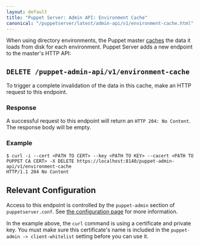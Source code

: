 ```yaml
---
layout: default
title: "Puppet Server: Admin API: Environment Cache"
canonical: "/puppetserver/latest/admin-api/v1/environment-cache.html"
---
```


When using directory environments, the Puppet master
[caches](https://docs.puppetlabs.com/puppet/latest/reference/environments_configuring.html)
the data it loads from disk for each environment.  Puppet Server adds a new
endpoint to the master's HTTP API:


## `DELETE /puppet-admin-api/v1/environment-cache`

To trigger a complete invalidation of the data in this cache, make an HTTP
request to this endpoint.


### Response

A successful request to this endpoint will return an `HTTP 204: No Content`.
The response body will be empty.


### Example

~~~
$ curl -i --cert <PATH TO CERT> --key <PATH TO KEY> --cacert <PATH TO PUPPET CA CERT> -X DELETE https://localhost:8140/puppet-admin-api/v1/environment-cache
HTTP/1.1 204 No Content
~~~

## Relevant Configuration

Access to this endpoint is controlled by the `puppet-admin` section of `puppetserver.conf`. See
[the configuration page](../../configuration.markdown)
for more information.

In the example above, the `curl` command is using a certificate and private key. You must make sure this certificate's name is included in the `puppet-admin -> client-whitelist` setting before you can use it.
